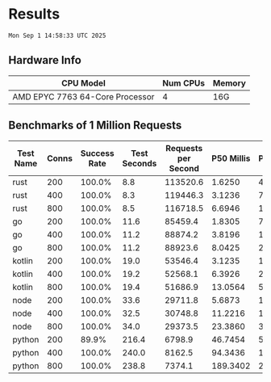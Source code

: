# Results
`Mon Sep 1 14:58:33 UTC 2025`
## Hardware Info
| CPU Model | Num CPUs | Memory |
| --------- | -------- | ------ |
| AMD EPYC 7763 64-Core Processor | 4 | 16G |

## Benchmarks of 1 Million Requests
| Test Name | Conns | Success Rate | Test Seconds | Requests per Second | P50 Millis | P99 Millis | P99.9 Millis | API Memory MB | API CPU Time | API Threads |
| --------- | ----- | ------------ | ------------ | ------------------- | ---------- | ---------- | ------------ | ------------- | ------------ | ----------- |
| rust | 200 | 100.0% | 8.8 | 113520.6 | 1.6250 | 4.5814 | 6.1460 | 8.4 | 00:00:17 | 5 |
| rust | 400 | 100.0% | 8.3 | 119446.3 | 3.1236 | 7.5240 | 10.8860 | 13.0 | 00:00:16 | 5 |
| rust | 800 | 100.0% | 8.5 | 116718.5 | 6.6946 | 11.8169 | 16.8084 | 22.0 | 00:00:17 | 5 |
| go | 200 | 100.0% | 11.6 | 85459.4 | 1.8305 | 7.4313 | 10.1133 | 18.2 | 00:00:27 | 11 |
| go | 400 | 100.0% | 11.2 | 88874.2 | 3.8196 | 13.4187 | 18.7843 | 24.6 | 00:00:26 | 10 |
| go | 800 | 100.0% | 11.2 | 88923.6 | 8.0425 | 24.4852 | 37.4249 | 37.0 | 00:00:27 | 12 |
| kotlin | 200 | 100.0% | 19.0 | 53546.4 | 3.1235 | 13.2604 | 33.7798 | 346.9 | 00:00:58 | 155 |
| kotlin | 400 | 100.0% | 19.2 | 52568.1 | 6.3926 | 27.2530 | 69.5715 | 406.7 | 00:00:59 | 155 |
| kotlin | 800 | 100.0% | 19.4 | 51686.9 | 13.0564 | 52.3613 | 145.8051 | 406.2 | 00:00:58 | 155 |
| node | 200 | 100.0% | 33.6 | 29711.8 | 5.6873 | 10.6818 | 10.9454 | 111.3 | 00:00:34 | 7 |
| node | 400 | 100.0% | 32.5 | 30748.8 | 11.2216 | 18.1142 | 20.9864 | 142.9 | 00:00:32 | 7 |
| node | 800 | 100.0% | 34.0 | 29373.5 | 23.3860 | 37.3497 | 44.5233 | 154.8 | 00:00:34 | 7 |
| python | 200 | 89.9% | 216.4 | 6798.9 | 46.7454 | 53.6903 | 54.2478 | 33.6 | 00:03:35 | 1 |
| python | 400 | 100.0% | 240.0 | 8162.5 | 94.3436 | 108.8825 | 116.8620 | 35.2 | 00:04:00 | 1 |
| python | 800 | 100.0% | 238.8 | 7374.1 | 189.3402 | 210.2460 | 221.4569 | 41.1 | 00:03:58 | 1 |
